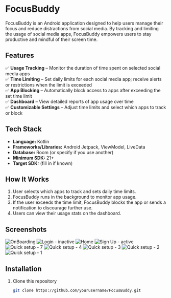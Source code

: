 # FocusBuddy

FocusBuddy is an Android application designed to help users manage their focus and reduce distractions from social media. By tracking and limiting the usage of social media apps, FocusBuddy empowers users to stay productive and mindful of their screen time.

## Features

✅ **Usage Tracking** – Monitor the duration of time spent on selected social media apps  
✅ **Time Limiting** – Set daily limits for each social media app; receive alerts or restrictions when the limit is exceeded  
✅ **App Blocking** – Automatically block access to apps after exceeding the set time limit  
✅ **Dashboard** – View detailed reports of app usage over time  
✅ **Customizable Settings** – Adjust time limits and select which apps to track or block  

## Tech Stack

- **Language:** Kotlin
- **Frameworks/Libraries:** Android Jetpack, ViewModel, LiveData
- **Database:** Room (or specify if you use another)
- **Minimum SDK:** 21+
- **Target SDK:** (fill in if known)

## How It Works

1. User selects which apps to track and sets daily time limits.
2. FocusBuddy runs in the background to monitor app usage.
3. If the user exceeds the time limit, FocusBuddy blocks the app or sends a notification to discourage further use.
4. Users can view their usage stats on the dashboard.

## Screenshots
![OnBoarding](https://github.com/user-attachments/assets/e696a2e3-cf1d-4744-a03a-60ad0048683f)
![Login - inactive](https://github.com/user-attachments/assets/fa6c5ac4-3c8d-4c59-98fa-9cbb0db5aaf0)
![Home](https://github.com/user-attachments/assets/4c32e990-6eff-47cd-a94e-b33bb753ca97)
![Sign Up - active](https://github.com/user-attachments/assets/1b1277e0-8b2e-4338-9a51-2f4be8453169)
![Quick setup - 7](https://github.com/user-attachments/assets/4817bb9f-8eb7-48ea-b317-0e750d76e32f)
![Quick setup - 4](https://github.com/user-attachments/assets/3582f071-0a5f-4171-8896-13a4751c4690)
![Quick setup - 3](https://github.com/user-attachments/assets/3225f951-4915-4f4f-afdc-07d9e5734744)
![Quick setup - 2](https://github.com/user-attachments/assets/48e04a30-4b8d-4669-aebd-ca095eec2103)
![Quick setup - 1](https://github.com/user-attachments/assets/e7ac80bf-35a5-437f-876e-3ed2cb672efe)


## Installation

1. Clone this repository  
   ```bash
   git clone https://github.com/yourusername/FocusBuddy.git
